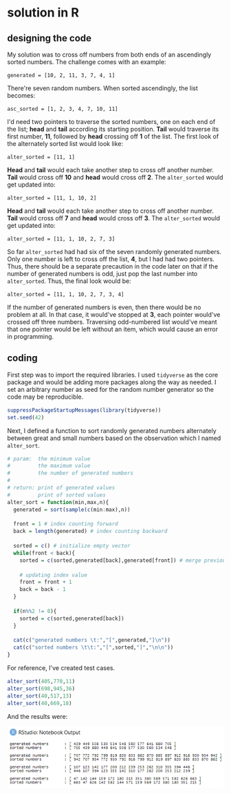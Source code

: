 # solution in R

## designing the code

My solution was to cross off numbers from both ends of an ascendingly sorted numbers. The challenge comes with an example:

```
generated = [10, 2, 11, 3, 7, 4, 1]
```

There're seven random numbers. When sorted ascendingly, the list becomes:

```
asc_sorted = [1, 2, 3, 4, 7, 10, 11]
```

I'd need two pointers to traverse the sorted numbers, one on each end of the list; **head** and **tail** according its starting position. **Tail** would traverse its first number, **11**, followed by **head** crossing off **1** of the list. The first look of the alternately sorted list would look like:

```
alter_sorted = [11, 1]
```

**Head** and **tail** would each take another step to cross off another number. **Tail** would cross off **10** and **head** would cross off **2**. The `alter_sorted` would get updated into:

```
alter_sorted = [11, 1, 10, 2]
```

**Head** and **tail** would each take another step to cross off another number. **Tail** would cross off **7** and **head** would cross off **3**. The `alter_sorted` would get updated into:

```
alter_sorted = [11, 1, 10, 2, 7, 3]
```

So far `alter_sorted` had had six of the seven randomly generated numbers. Only one number is left to cross off the list, **4**, but I had had two pointers. Thus, there should be a separate precaution in the code later on that if the number of generated numbers is odd, just pop the last number into `alter_sorted`. Thus, the final look would be:

```
alter_sorted = [11, 1, 10, 2, 7, 3, 4]
```

If the number of generated numbers is even, then there would be no problem at all. In that case, it would've stopped at **3**, each pointer would've crossed off three numbers. Traversing odd-numbered list would've meant that one pointer would be left without an item, which would cause an error in programming.

## coding

First step was to import the required libraries. I used `tidyverse` as the core package and would be adding more packages along the way as needed. I set an arbitrary number as seed for the random number generator so the code may be reproducible.

```r
suppressPackageStartupMessages(library(tidyverse))
set.seed(42)
```

Next, I defined a function to sort randomly generated numbers alternately between great and small numbers based on the observation which I named `alter_sort`.

```r
# param:  the minimum value
#         the maximum value
#         the number of generated numbers
#
# return: print of generated values
#         print of sorted values
alter_sort = function(min,max,n){
  generated = sort(sample(c(min:max),n))
  
  front = 1 # index counting forward
  back = length(generated) # index counting backward
  
  sorted = c() # initialize empty vector
  while(front < back){
    sorted = c(sorted,generated[back],generated[front]) # merge previous vector with sorted values
    
    # updating index value
    front = front + 1
    back = back - 1
  }
  
  if(n%%2 != 0){
    sorted = c(sorted,generated[back])
  }
  
  cat(c("generated numbers \t:","[",generated,"]\n"))
  cat(c("sorted numbers \t\t:","[",sorted,"]","\n\n"))
}
```

For reference, I've created test cases.

```r
alter_sort(405,770,11)
alter_sort(698,945,36)
alter_sort(40,517,13)
alter_sort(40,669,18)
```

And the results were:

![](images/plot1.PNG)
